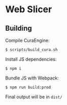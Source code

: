 # Web Slicer

## Building

Compile CuraEngine:

```
$ scripts/build_cura.sh
```

Install JS dependencies:

```
$ npm i
```

Bundle JS with Webpack:

```
$ npm run build:prod
```

Final output will be in `dist/`